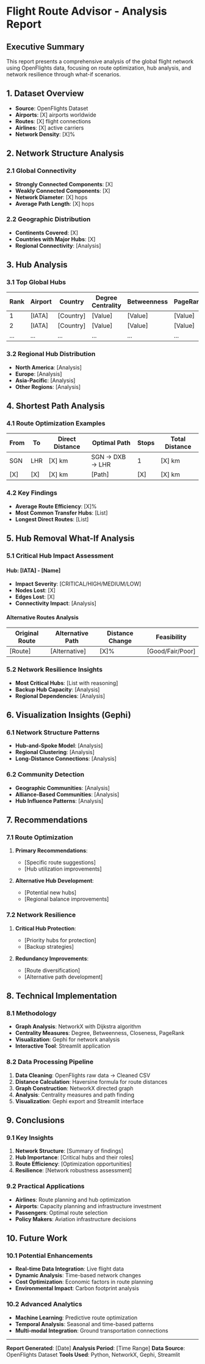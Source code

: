 # Flight Route Advisor - Analysis Report

## Executive Summary

This report presents a comprehensive analysis of the global flight network using OpenFlights data, focusing on route optimization, hub analysis, and network resilience through what-if scenarios.

## 1. Dataset Overview

- **Source**: OpenFlights Dataset
- **Airports**: [X] airports worldwide
- **Routes**: [X] flight connections
- **Airlines**: [X] active carriers
- **Network Density**: [X]%

## 2. Network Structure Analysis

### 2.1 Global Connectivity
- **Strongly Connected Components**: [X]
- **Weakly Connected Components**: [X]
- **Network Diameter**: [X] hops
- **Average Path Length**: [X] hops

### 2.2 Geographic Distribution
- **Continents Covered**: [X]
- **Countries with Major Hubs**: [X]
- **Regional Connectivity**: [Analysis]

## 3. Hub Analysis

### 3.1 Top Global Hubs
| Rank | Airport | Country | Degree Centrality | Betweenness | PageRank |
|------|---------|---------|-------------------|-------------|----------|
| 1    | [IATA]  | [Country] | [Value] | [Value] | [Value] |
| 2    | [IATA]  | [Country] | [Value] | [Value] | [Value] |
| ...  | ...     | ...      | ...     | ...     | ...     |

### 3.2 Regional Hub Distribution
- **North America**: [Analysis]
- **Europe**: [Analysis]
- **Asia-Pacific**: [Analysis]
- **Other Regions**: [Analysis]

## 4. Shortest Path Analysis

### 4.1 Route Optimization Examples
| From | To | Direct Distance | Optimal Path | Stops | Total Distance |
|------|----|-----------------|--------------|-------|----------------|
| SGN  | LHR | [X] km | SGN → DXB → LHR | 1 | [X] km |
| [X]  | [X] | [X] km | [Path] | [X] | [X] km |

### 4.2 Key Findings
- **Average Route Efficiency**: [X]%
- **Most Common Transfer Hubs**: [List]
- **Longest Direct Routes**: [List]

## 5. Hub Removal What-If Analysis

### 5.1 Critical Hub Impact Assessment

#### Hub: [IATA] - [Name]
- **Impact Severity**: [CRITICAL/HIGH/MEDIUM/LOW]
- **Nodes Lost**: [X]
- **Edges Lost**: [X]
- **Connectivity Impact**: [Analysis]

#### Alternative Routes Analysis
| Original Route | Alternative Path | Distance Change | Feasibility |
|----------------|-------------------|-----------------|-------------|
| [Route] | [Alternative] | [X]% | [Good/Fair/Poor] |

### 5.2 Network Resilience Insights
- **Most Critical Hubs**: [List with reasoning]
- **Backup Hub Capacity**: [Analysis]
- **Regional Dependencies**: [Analysis]

## 6. Visualization Insights (Gephi)

### 6.1 Network Structure Patterns
- **Hub-and-Spoke Model**: [Analysis]
- **Regional Clustering**: [Analysis]
- **Long-Distance Connections**: [Analysis]

### 6.2 Community Detection
- **Geographic Communities**: [Analysis]
- **Alliance-Based Communities**: [Analysis]
- **Hub Influence Patterns**: [Analysis]

## 7. Recommendations

### 7.1 Route Optimization
1. **Primary Recommendations**:
   - [Specific route suggestions]
   - [Hub utilization improvements]

2. **Alternative Hub Development**:
   - [Potential new hubs]
   - [Regional balance improvements]

### 7.2 Network Resilience
1. **Critical Hub Protection**:
   - [Priority hubs for protection]
   - [Backup strategies]

2. **Redundancy Improvements**:
   - [Route diversification]
   - [Alternative path development]

## 8. Technical Implementation

### 8.1 Methodology
- **Graph Analysis**: NetworkX with Dijkstra algorithm
- **Centrality Measures**: Degree, Betweenness, Closeness, PageRank
- **Visualization**: Gephi for network analysis
- **Interactive Tool**: Streamlit application

### 8.2 Data Processing Pipeline
1. **Data Cleaning**: OpenFlights raw data → Cleaned CSV
2. **Distance Calculation**: Haversine formula for route distances
3. **Graph Construction**: NetworkX directed graph
4. **Analysis**: Centrality measures and path finding
5. **Visualization**: Gephi export and Streamlit interface

## 9. Conclusions

### 9.1 Key Insights
1. **Network Structure**: [Summary of findings]
2. **Hub Importance**: [Critical hubs and their roles]
3. **Route Efficiency**: [Optimization opportunities]
4. **Resilience**: [Network robustness assessment]

### 9.2 Practical Applications
- **Airlines**: Route planning and hub optimization
- **Airports**: Capacity planning and infrastructure investment
- **Passengers**: Optimal route selection
- **Policy Makers**: Aviation infrastructure decisions

## 10. Future Work

### 10.1 Potential Enhancements
- **Real-time Data Integration**: Live flight data
- **Dynamic Analysis**: Time-based network changes
- **Cost Optimization**: Economic factors in route planning
- **Environmental Impact**: Carbon footprint analysis

### 10.2 Advanced Analytics
- **Machine Learning**: Predictive route optimization
- **Temporal Analysis**: Seasonal and time-based patterns
- **Multi-modal Integration**: Ground transportation connections

---

**Report Generated**: [Date]
**Analysis Period**: [Time Range]
**Data Source**: OpenFlights Dataset
**Tools Used**: Python, NetworkX, Gephi, Streamlit
